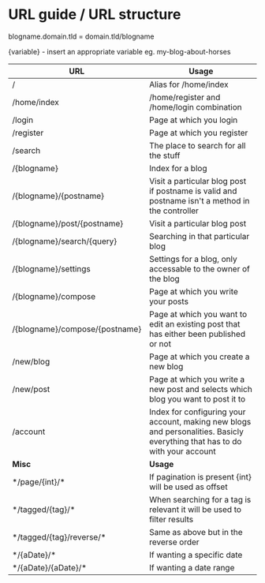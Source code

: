 

# URL guide / URL structure
blogname.domain.tld = domain.tld/blogname

{variable} - insert an appropriate variable eg. my-blog-about-horses


| URL                            | Usage                                                                                                                                |
| ------------------------------ | ------------------------------------------------------------------------------------------------------------------------------------ |
| /                              | Alias for /home/index                                                                                                                |
| /home/index                    | /home/register and /home/login combination                                                                                           |
| /login                         | Page at which you login                                                                                                              |
| /register                      | Page at which you register                                                                                                           |
| /search                        | The place to search for all the stuff                                                                                                |
| /{blogname}                    | Index for a blog                                                                                                                     |
| /{blogname}/{postname}         | Visit a particular blog post if postname is valid and postname isn't a method in the controller                                      |
| /{blogname}/post/{postname}    | Visit a particular blog post                                                                                                         |
| /{blogname}/search/{query}  | Searching in that particular blog                                                                                                    |
| /{blogname}/settings           | Settings for a blog, only accessable to the owner of the blog                                                                        |
| /{blogname}/compose            | Page at which you write your posts                                                                                                   |
| /{blogname}/compose/{postname} | Page at which you want to edit an existing post that has either been published or not                                                |
| /new/blog                      | Page at which you create a new blog                                                                                                  |
| /new/post                      | Page at which you write a new post and selects which blog you want to post it to                                                     |
| /account                       | Index for configuring your account, making new blogs and personalities. Basicly everything that has to do with your account          |
| __Misc__                       | __Usage__                                                                                                                            |
| \*/page/{int}/\*               | If pagination is present {int} will be used as offset                                                                                |
| \*/tagged/{tag}/\*             | When searching for a tag is relevant it will be used to filter results                                                               |
|  \*/tagged/{tag}/reverse/\*    | Same as above but in the reverse order                                                                                               |
| \*/{aDate}/\*                  | If wanting a specific date                                                                                                           |
|\*/{aDate}/{aDate}/\*           | If wanting a date range                                                                                                              |
